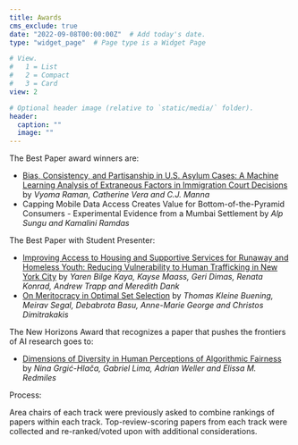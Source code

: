 ```yaml
---
title: Awards
cms_exclude: true
date: "2022-09-08T00:00:00Z"  # Add today's date.
type: "widget_page"  # Page type is a Widget Page

# View.
#   1 = List
#   2 = Compact
#   3 = Card
view: 2

# Optional header image (relative to `static/media/` folder).
header:
  caption: ""
  image: ""
---
```


The Best Paper award winners are:
- [Bias, Consistency, and Partisanship in U.S. Asylum Cases: A Machine Learning Analysis of Extraneous Factors in Immigration Court Decisions](../../papers/raman-4.pdf) by *Vyoma Raman, Catherine Vera and C.J. Manna*
- Capping Mobile Data Access Creates Value for Bottom-of-the-Pyramid Consumers - Experimental Evidence from a Mumbai Settlement by *Alp Sungu and Kamalini Ramdas*

The Best Paper with Student Presenter:
- [Improving Access to Housing and Supportive Services for Runaway and Homeless Youth: Reducing Vulnerability to Human Trafficking in New York City](../../papers/kaya-8.pdf) by *Yaren Bilge Kaya, Kayse Maass, Geri Dimas, Renata Konrad, Andrew Trapp and Meredith Dank*
- [On Meritocracy in Optimal Set Selection](../../papers/buening-21.pdf) by *Thomas Kleine Buening, Meirav Segal, Debabrota Basu, Anne-Marie George and Christos Dimitrakakis*

The New Horizons Award that recognizes a paper that pushes the frontiers of AI research goes to:
- [Dimensions of Diversity in Human Perceptions of Algorithmic Fairness](../../papers/grgic-hlaca-22.pdf) by *Nina Grgić-Hlača, Gabriel Lima, Adrian Weller and Elissa M. Redmiles*



Process: 

Area chairs of each track were previously asked to combine rankings of papers within each track. Top-review-scoring papers from each track were collected and re-ranked/voted upon with additional considerations.
